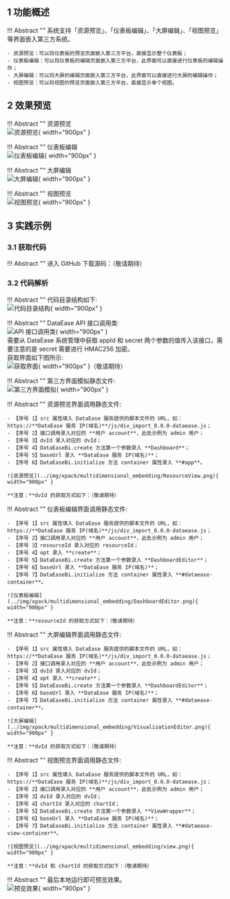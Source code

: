 ## 1 功能概述

!!! Abstract ""
    系统支持「资源预览」、「仪表板编辑」、「大屏编辑」、「视图预览」等界面嵌入第三方系统。

    - 资源预览：可以将仪表板的预览页面嵌入第三方平台，直接显示整个仪表板；
    - 仪表板编辑：可以将仪表板的编辑页面嵌入第三方平台，此界面可以直接进行仪表板的编辑操作；
    - 大屏编辑：可以将大屏的编辑页面嵌入第三方平台，此界面可以直接进行大屏的编辑操作；
    - 视图预览：可以将视图的预览页面嵌入第三方平台，直接显示单个视图。

## 2 效果预览

!!! Abstract ""
    资源预览  
    ![资源预览](../img/xpack/multidimensional_embedding/ResourceView.jpg){ width="900px" }

!!! Abstract ""
    仪表板编辑  
    ![仪表板编辑](../img/xpack/multidimensional_embedding/DashboardEditor.jpg){ width="900px" }

!!! Abstract ""
    大屏编辑  
    ![大屏编辑](../img/xpack/multidimensional_embedding/VisualizationEditor.jpg){ width="900px" }

!!! Abstract ""
    视图预览  
    ![视图预览](../img/xpack/multidimensional_embedding/view.jpg){ width="900px" }

## 3 实践示例

### 3.1 获取代码

!!! Abstract ""
    进入 GitHub 下载源码：（敬请期待）

### 3.2 代码解析

!!! Abstract ""
    代码目录结构如下:  
    ![代码目录结构](../img/xpack/multidimensional_embedding/directory_structure.png){ width="900px" }

!!! Abstract ""
    DataEase API 接口调用类:  
    ![API 接口调用类](../img/xpack/multidimensional_embedding/TokenApi.png){ width="900px" }  
    需要从 DataEase 系统管理中获取 appId 和 secret 两个参数的值传入该接口，需要注意的是 secret 需要进行 HMAC256 加密。  
    获取界面如下图所示:   
    ![获取界面](../img/xpack/multidimensional_embedding/XXXX.png){ width="900px" }（敬请期待）

!!! Abstract ""
    第三方界面模拟静态文件:  
    ![第三方界面模拟](../img/xpack/multidimensional_embedding/index.png){ width="900px" }

!!! Abstract ""
    资源预览界面调用静态文件:

    - 【序号 1】src 属性填入 DataEase 服务提供的脚本文件的 URL，如：https://**DataEase 服务 IP(域名)**/js/div_import_0.0.0-dataease.js；  
    - 【序号 2】接口调用录入对应的 **用户 account**，此处示例为 admin 用户；  
    - 【序号 3】dvId 录入对应的 dvId；   
    - 【序号 4】DataEaseBi.create 方法第一个参数录入 **Dashboard**；   
    - 【序号 5】baseUrl 录入 **DataEase 服务 IP(域名)**；  
    - 【序号 6】DataEaseBi.initialize 方法 container 属性录入 **#app**。

    ![资源预览](../img/xpack/multidimensional_embedding/ResourceView.png){ width="900px" }  
    
    **注意：**dvId 的获取方式如下：（敬请期待）

!!! Abstract ""
    仪表板编辑界面调用静态文件:

    - 【序号 1】src 属性填入 DataEase 服务提供的脚本文件的 URL，如：https://**DataEase 服务 IP(域名)**/js/div_import_0.0.0-dataease.js；  
    - 【序号 2】接口调用录入对应的 **用户 account**，此处示例为 admin 用户；  
    - 【序号 3】resourceId 录入对应的 resourceId；   
    - 【序号 4】opt 录入 **create**；  
    - 【序号 5】DataEaseBi.create 方法第一个参数录入 **DashboardEditor**；   
    - 【序号 6】baseUrl 录入 **DataEase 服务 IP(域名)**；  
    - 【序号 7】DataEaseBi.initialize 方法 container 属性录入 **#dataease-container**。

    ![仪表板编辑](../img/xpack/multidimensional_embedding/DashboardEditor.png){ width="900px" }  
    
    **注意：**resourceId 的获取方式如下：（敬请期待）

!!! Abstract ""
    大屏编辑界面调用静态文件:

    - 【序号 1】src 属性填入 DataEase 服务提供的脚本文件的 URL，如：https://**DataEase 服务 IP(域名)**/js/div_import_0.0.0-dataease.js；  
    - 【序号 2】接口调用录入对应的 **用户 account**，此处示例为 admin 用户；  
    - 【序号 3】dvId 录入对应的 dvId；   
    - 【序号 4】opt 录入 **create**；  
    - 【序号 5】DataEaseBi.create 方法第一个参数录入 **DashboardEditor**；   
    - 【序号 6】baseUrl 录入 **DataEase 服务 IP(域名)**；  
    - 【序号 7】DataEaseBi.initialize 方法 container 属性录入 **#dataease-container**。

    ![大屏编辑](../img/xpack/multidimensional_embedding/VisualizationEditor.png){ width="900px" }
    
    **注意：**dvId 的获取方式如下：（敬请期待）

!!! Abstract ""
    视图预览界面调用静态文件:

    - 【序号 1】src 属性填入 DataEase 服务提供的脚本文件的 URL，如：https://**DataEase 服务 IP(域名)**/js/div_import_0.0.0-dataease.js；  
    - 【序号 2】接口调用录入对应的 **用户 account**，此处示例为 admin 用户；  
    - 【序号 3】dvId 录入对应的 dvId；   
    - 【序号 4】chartId 录入对应的 chartId；  
    - 【序号 5】DataEaseBi.create 方法第一个参数录入 **ViewWrapper**；   
    - 【序号 6】baseUrl 录入 **DataEase 服务 IP(域名)**；  
    - 【序号 7】DataEaseBi.initialize 方法 container 属性录入 **#dataease-view-container**。  

    ![视图预览](../img/xpack/multidimensional_embedding/view.png){ width="900px" }
    
    **注意：**dvId 和 chartId 的获取方式如下：（敬请期待）

!!! Abstract ""
    最后本地运行即可预览效果。  
    ![预览效果](../img/xpack/multidimensional_embedding/EmbeddedDemoApplication.png){ width="900px" }